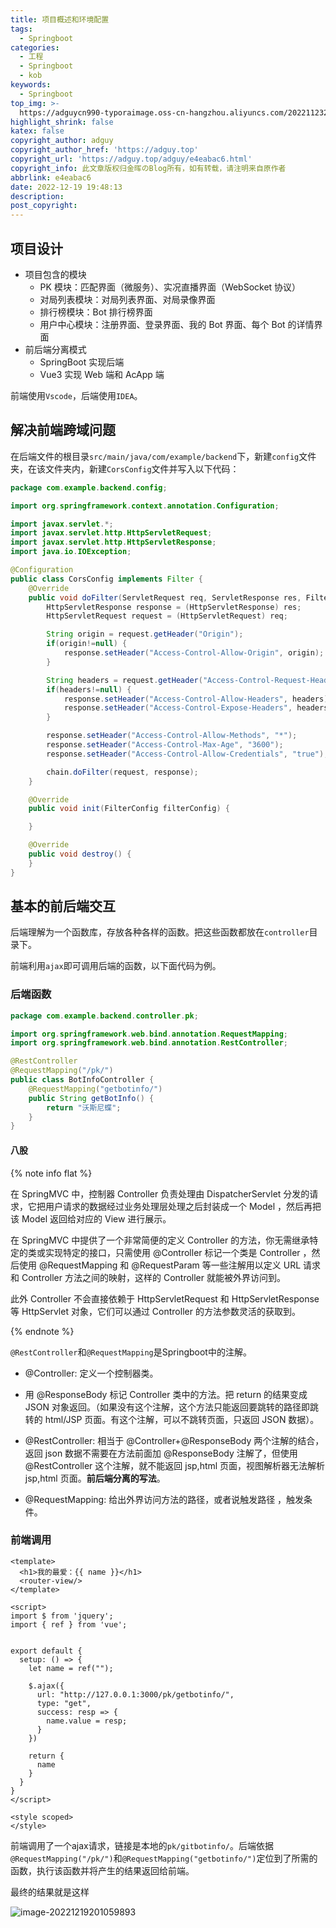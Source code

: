 ```yaml
---
title: 项目概述和环境配置
tags:
  - Springboot
categories:
  - 工程
  - Springboot
  - kob
keywords:
  - Springboot
top_img: >-
  https://adguycn990-typoraimage.oss-cn-hangzhou.aliyuncs.com/202211232358703.webp
highlight_shrink: false
katex: false
copyright_author: adguy
copyright_author_href: 'https://adguy.top'
copyright_url: 'https://adguy.top/adguy/e4eabac6.html'
copyright_info: 此文章版权归金晖のBlog所有，如有转载，请注明来自原作者
abbrlink: e4eabac6
date: 2022-12-19 19:48:13
description:
post_copyright:
---
```


## 项目设计

- 项目包含的模块
  - PK 模块：匹配界面（微服务）、实况直播界面（WebSocket 协议）
  - 对局列表模块：对局列表界面、对局录像界面
  - 排行榜模块：Bot 排行榜界面
  - 用户中心模块：注册界面、登录界面、我的 Bot 界面、每个 Bot 的详情界面
- 前后端分离模式
  - SpringBoot 实现后端
  - Vue3 实现 Web 端和 AcApp 端

前端使用`Vscode`，后端使用`IDEA`。

## 解决前端跨域问题

在后端文件的根目录`src/main/java/com/example/backend`下，新建`config`文件夹，在该文件夹内，新建`CorsConfig`文件并写入以下代码：

```java
package com.example.backend.config;

import org.springframework.context.annotation.Configuration;

import javax.servlet.*;
import javax.servlet.http.HttpServletRequest;
import javax.servlet.http.HttpServletResponse;
import java.io.IOException;

@Configuration
public class CorsConfig implements Filter {
    @Override
    public void doFilter(ServletRequest req, ServletResponse res, FilterChain chain) throws IOException, ServletException {
        HttpServletResponse response = (HttpServletResponse) res;
        HttpServletRequest request = (HttpServletRequest) req;

        String origin = request.getHeader("Origin");
        if(origin!=null) {
            response.setHeader("Access-Control-Allow-Origin", origin);
        }

        String headers = request.getHeader("Access-Control-Request-Headers");
        if(headers!=null) {
            response.setHeader("Access-Control-Allow-Headers", headers);
            response.setHeader("Access-Control-Expose-Headers", headers);
        }

        response.setHeader("Access-Control-Allow-Methods", "*");
        response.setHeader("Access-Control-Max-Age", "3600");
        response.setHeader("Access-Control-Allow-Credentials", "true");

        chain.doFilter(request, response);
    }

    @Override
    public void init(FilterConfig filterConfig) {

    }

    @Override
    public void destroy() {
    }
}


```

## 基本的前后端交互

后端理解为一个函数库，存放各种各样的函数。把这些函数都放在`controller`目录下。

前端利用`ajax`即可调用后端的函数，以下面代码为例。

### 后端函数

```java
package com.example.backend.controller.pk;

import org.springframework.web.bind.annotation.RequestMapping;
import org.springframework.web.bind.annotation.RestController;

@RestController
@RequestMapping("/pk/")
public class BotInfoController {
    @RequestMapping("getbotinfo/")
    public String getBotInfo() {
        return "沃斯尼蝶";
    }
}
```

#### 八股

{% note info flat %}

在 SpringMVC 中，控制器 Controller 负责处理由 DispatcherServlet 分发的请求，它把用户请求的数据经过业务处理层处理之后封装成一个 Model ，然后再把该 Model 返回给对应的 View 进行展示。

在 SpringMVC 中提供了一个非常简便的定义 Controller 的方法，你无需继承特定的类或实现特定的接口，只需使用 @Controller 标记一个类是 Controller ，然后使用 @RequestMapping 和 @RequestParam 等一些注解用以定义 URL 请求和 Controller 方法之间的映射，这样的 Controller 就能被外界访问到。

此外 Controller 不会直接依赖于 HttpServletRequest 和 HttpServletResponse 等 HttpServlet 对象，它们可以通过 Controller 的方法参数灵活的获取到。

{% endnote %}

`@RestController`和`@RequestMapping`是Springboot中的注解。

- @Controller: 定义一个控制器类。
- 用 @ResponseBody 标记 Controller 类中的方法。把 return 的结果变成 JSON 对象返回。（如果没有这个注解，这个方法只能返回要跳转的路径即跳转的 html/JSP 页面。有这个注解，可以不跳转页面，只返回 JSON 数据）。

- @RestController: 相当于 @Controller+@ResponseBody 两个注解的结合，返回 json 数据不需要在方法前面加 @ResponseBody 注解了，但使用 @RestController 这个注解，就不能返回 jsp,html 页面，视图解析器无法解析 jsp,html 页面。**前后端分离的写法**。

- @RequestMapping: 给出外界访问方法的路径，或者说触发路径 ，触发条件。

### 前端调用

```vue
<template>
  <h1>我的最爱：{{ name }}</h1>
  <router-view/>
</template>

<script>
import $ from 'jquery';
import { ref } from 'vue';


export default {
  setup: () => {
    let name = ref("");

    $.ajax({
      url: "http://127.0.0.1:3000/pk/getbotinfo/",
      type: "get",
      success: resp => {
        name.value = resp;
      }
    })

    return {
      name
    }
  }
}
</script>

<style scoped>
</style>
```

前端调用了一个ajax请求，链接是本地的`pk/gitbotinfo/`。后端依据`@RequestMapping("/pk/")`和`@RequestMapping("getbotinfo/")`定位到了所需的函数，执行该函数并将产生的结果返回给前端。

最终的结果就是这样

![image-20221219201059893](https://adguycn990-typoraimage.oss-cn-hangzhou.aliyuncs.com/202212192015192.png)

